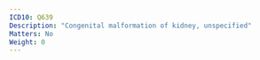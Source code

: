 ```yaml
---
ICD10: Q639
Description: "Congenital malformation of kidney, unspecified"
Matters: No
Weight: 0
---
```


